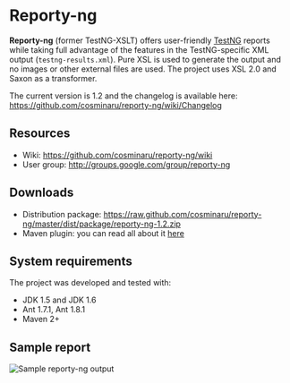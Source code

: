 Reporty-ng
==========
**Reporty-ng** (former TestNG-XSLT) offers user-friendly [TestNG](http://testng.org/doc/index.html) reports while taking full advantage of the features in the TestNG-specific XML output (`testng-results.xml`). Pure XSL is used to generate the output and no images or other external files are used. The project uses XSL 2.0 and Saxon as a transformer.

The current version is 1.2 and the changelog is available here: https://github.com/cosminaru/reporty-ng/wiki/Changelog

## Resources
 * Wiki: https://github.com/cosminaru/reporty-ng/wiki
 * User group: http://groups.google.com/group/reporty-ng

## Downloads
 * Distribution package: https://raw.github.com/cosminaru/reporty-ng/master/dist/package/reporty-ng-1.2.zip
 * Maven plugin: you can read all about it [here](https://github.com/cosminaru/reporty-ng/wiki/MavenPlugin)

## System requirements
The project was developed and tested with:

 * JDK 1.5 and JDK 1.6
 * Ant 1.7.1, Ant 1.8.1
 * Maven 2+

## Sample report

![Sample reporty-ng output](https://raw.github.com/cosminaru/reporty-ng/master/dist/web-content/sample-report.png)

